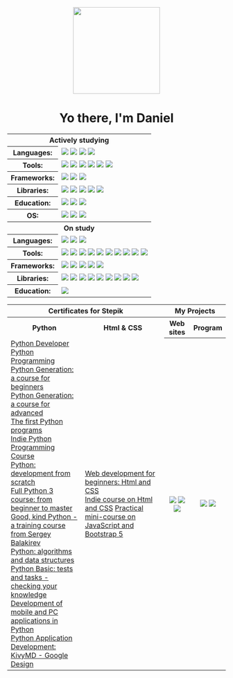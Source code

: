 <div align="center"><img src="https://media.giphy.com/media/juua9i2c2fA0AIp2iq/giphy.gif" width="200"/></div>
<h1 align="center">Yo there, I'm Daniel</h1>

<body>
  <table>
  <tr>
    <th colspan="2">Actively studying</th>
  </tr>
  <tr>
    <th>Languages:</th>
    <td>
      <img src="https://img.shields.io/badge/Python-blue?logo=python&amp;logoColor=white&amp;style=for-the-badge"/> 
      <img src="https://img.shields.io/badge/Html5-blue?logo=html5&amp;logoColor=white&amp;style=for-the-badge"/> 
      <img src="https://img.shields.io/badge/CSS3-blue?logo=css3&amp;logoColor=white&amp;style=for-the-badge"/> 
      <img src="https://img.shields.io/badge/English-blue?logo=english&amp;logoColor=white&amp;style=for-the-badge"/>
    </td>
  </tr>
  <tr>
    <th>Tools:</th> 
    <td>
      <img src="https://img.shields.io/badge/PyCharm-2D797B?logo=pycharm&amp;logoColor=white&amp;style=for-the-badge"/>
      <img src="https://img.shields.io/badge/GitHub-2D797B?logo=github&amp;logoColor=white&amp;style=for-the-badge"/> 
      <img src="https://img.shields.io/badge/Jira-2D797B?logo=jira&amp;logoColor=white&amp;style=for-the-badge"/> 
      <img src="https://img.shields.io/badge/Visual Studio Code-2D797B?logo=Visual Studio Code&amp;logoColor=white&amp;style=for-the-badge"/>
      <img src="https://img.shields.io/badge/Poetry-2D797B?logo=poetry&amp;logoColor=white&amp;style=for-the-badge"/>
      <img src="https://img.shields.io/badge/Typing-2D797B?logo=python&amp;logoColor=white&amp;style=for-the-badge"/>
    </td>
  </tr>
    <tr>
    <th>Frameworks:</th> 
    <td>
      <img src="https://img.shields.io/badge/Kivy-9A6FA5?logo=android&amp;logoColor=white&amp;style=for-the-badge"/> 
      <img src="https://img.shields.io/badge/KivyMD-9A6FA5?logo=android&amp;logoColor=white&amp;style=for-the-badge"/> 
      <img src="https://img.shields.io/badge/Bootstrap-9A6FA5?logo=Bootstrap&amp;logoColor=white&amp;style=for-the-badge"/>
    </td>
  </tr>
  <tr>
    <th>Libraries:</th>
    <td>
      <img src="https://img.shields.io/badge/Tkinter-348D3B?logo=python&amp;logoColor=white&amp;style=for-the-badge"/>
      <img src="https://img.shields.io/badge/Random-348D3B?logo=python&amp;logoColor=white&amp;style=for-the-badge"/>
      <img src="https://img.shields.io/badge/Calendar-348D3B?logo=python&amp;logoColor=white&amp;style=for-the-badge"/>
      <img src="https://img.shields.io/badge/Datetime-348D3B?logo=python&amp;logoColor=white&amp;style=for-the-badge"/>
      <img src="https://img.shields.io/badge/Selenium-348D3B?logo=selenium&amp;logoColor=white&amp;style=for-the-badge"/>
    </td>
  <tr>
    <th>Education:</th>
    <td>
      <img src="https://img.shields.io/badge/Stepik-D29B79?logo=stepik&amp;logoColor=white&amp;style=for-the-badge"/> 
      <img src="https://img.shields.io/badge/Stack Overflow-D29B79?logo=stackoverflow&amp;logoColor=white&amp;style=for-the-badge"/>
      <img src="https://img.shields.io/badge/Изучаем Python: Лутц Марк-D29B79?logo=book&amp;logoColor=white&amp;style=for-the-badge"/>
    </td>
  </tr>
  <tr>   
    <th>OS:</th>
    <td>
      <img src="https://img.shields.io/badge/Windows-CE6490?logo=windows&amp;logoColor=white&amp;style=for-the-badge"/>
      <img src="https://img.shields.io/badge/VirtualBox-CE6490?logo=VirtualBox&amp;logoColor=white&amp;style=for-the-badge"/>
      <img src="https://img.shields.io/badge/Linux Debian-CE6490?logo=linux&amp;logoColor=white&amp;style=for-the-badge"/>
    </td>
  </tr>
    <tr>
    <th colspan="2">On study</th>
    </tr>
    <tr>
    <th>Languages:</th>
    <td>
      <img src="https://img.shields.io/badge/SQL-blue?logo=sql&amp;logoColor=white&amp;style=for-the-badge"/> 
      <img src="https://img.shields.io/badge/JavaScript-blue?logo=javascript&amp;logoColor=white&amp;style=for-the-badge"/> 
      <img src="https://img.shields.io/badge/Php-blue?logo=php&amp;logoColor=white&amp;style=for-the-badge"/> 
    </td>
  </tr>
  <tr>
    <th>Tools:</th> 
    <td>
      <img src="https://img.shields.io/badge/Jupyter-2D797B?logo=jupyter&amp;logoColor=white&amp;style=for-the-badge"/>
      <img src="https://img.shields.io/badge/Git-2D797B?logo=git&amp;logoColor=white&amp;style=for-the-badge"/>
      <img src="https://img.shields.io/badge/Docker-2D797B?logo=docker&amp;logoColor=white&amp;style=for-the-badge"/>
      <img src="https://img.shields.io/badge/PgAdmin 4-2D797B?logo=PostgreSQL&amp;logoColor=white&amp;style=for-the-badge"/>
      <img src="https://img.shields.io/badge/pdb-2D797B?logo=python&amp;logoColor=white&amp;style=for-the-badge"/>
      <img src="https://img.shields.io/badge/Redis-2D797B?logo=redis&amp;logoColor=white&amp;style=for-the-badge"/>
      <img src="https://img.shields.io/badge/SQLAlchemy-2D797B?logo=SQLAlchemy&amp;logoColor=white&amp;style=for-the-badge"/>
      <img src="https://img.shields.io/badge/PostgreSQL-2D797B?logo=PostgreSQL&amp;logoColor=white&amp;style=for-the-badge"/>
      <img src="https://img.shields.io/badge/PySide2-2D797B?logo=qt&amp;logoColor=white&amp;style=for-the-badge"/>
      <img src="https://img.shields.io/badge/HTTP-2D797B?logo=html5&amp;logoColor=white&amp;style=for-the-badge"/>
    </td>
  </tr>
    <tr>
    <th>Frameworks:</th> 
    <td>
      <img src="https://img.shields.io/badge/Flask-9A6FA5?logo=Flask&amp;logoColor=white&amp;style=for-the-badge"/> 
      <img src="https://img.shields.io/badge/Django-9A6FA5?logo=Django&amp;logoColor=white&amp;style=for-the-badge"/> 
      <img src="https://img.shields.io/badge/PyGame-9A6FA5?logo=python&amp;logoColor=white&amp;style=for-the-badge"/>
      <img src="https://img.shields.io/badge/PyQt-9A6FA5?logo=qt&amp;logoColor=white&amp;style=for-the-badge"/>
      <img src="https://img.shields.io/badge/FastAPI-9A6FA5?logo=fastapi&amp;logoColor=white&amp;style=for-the-badge"/>
    </td>
  </tr>
  <tr>
    <th>Libraries:</th>
    <td>
      <img src="https://img.shields.io/badge/Itertools-348D3B?logo=python&amp;logoColor=white&amp;style=for-the-badge"/>
      <img src="https://img.shields.io/badge/Bisect-348D3B?logo=python&amp;logoColor=white&amp;style=for-the-badge"/>
      <img src="https://img.shields.io/badge/Numpy-348D3B?logo=numpy&amp;logoColor=white&amp;style=for-the-badge"/> 
      <img src="https://img.shields.io/badge/MySQL-348D3B?logo=python&amp;logoColor=white&amp;style=for-the-badge"/>
      <img src="https://img.shields.io/badge/Pandas-348D3B?logo=pandas&amp;logoColor=white&amp;style=for-the-badge"/>
      <img src="https://img.shields.io/badge/Pydantic-348D3B?logo=pydantic&amp;logoColor=white&amp;style=for-the-badge"/>
      <img src="https://img.shields.io/badge/Pyjwt-348D3B?logo=python&amp;logoColor=white&amp;style=for-the-badge"/>
      <img src="https://img.shields.io/badge/Asyncio-348D3B?logo=python&amp;logoColor=white&amp;style=for-the-badge"/>
      <img src="https://img.shields.io/badge/Jinja2-348D3B?logo=Jinja&amp;logoColor=white&amp;style=for-the-badge"/>
    </td>
  <tr>
    <th>Education:</th>
    <td>
      <img src="https://img.shields.io/badge/Codewars-D29B79?logo=codewars&amp;logoColor=white&amp;style=for-the-badge"/>   
    </td>
  </tr>
</table>
    
  <table>
    <tr>
      <th colspan="2">Certificates for Stepik</th>
      <th colspan="2">My Projects</th>
    </tr>
    <tr>
      <th>Python</th>
      <th>Html & CSS</th>
      <th>Web sites</th>
      <th>Program</th>
    </tr>
    <tr>
      <td rowspan="11"><a href="https://stepik.org/cert/1994514?lang=en">Python Developer</a><br>
        <a href="https://stepik.org/cert/2054494?lang=en">Python Programming</a><br>
        <a href="https://stepik.org/cert/1951583?lang=en">Python Generation: a course for beginners</a><br>
        <a href="https://stepik.org/cert/2081329?lang=en">Python Generation: a course for advanced</a><br>
        <a href="https://stepik.org/cert/1938664?lang=en">The first Python programs</a><br>
        <a href="https://stepik.org/cert/2051909?lang=en">Indie Python Programming Course</a><br>
        <a href="https://stepik.org/cert/2123425?lang=en">Python: development from scratch</a><br>
        <a href="https://stepik.org/cert/2099455?lang=en">Full Python 3 course: from beginner to master</a><br>
        <a href="https://stepik.org/cert/2090526?lang=en">Good, kind Python - a training course from Sergey Balakirev</a><br>
        <a href="https://stepik.org/cert/2287523?lang=en">Python: algorithms and data structures</a><br>
        <a href="https://stepik.org/cert/2157853?lang=en">Python Basic: tests and tasks - checking your knowledge</a><br>
        <a href="https://stepik.org/cert/2430266?lang=en">Development of mobile and PC applications in Python</a><br>
        <a href="https://stepik.org/cert/2440602?lang=en">Python Application Development: KivyMD - Google Design</a><br>
      </td>
      <td rowspan="2"><a href="https://stepik.org/cert/2143609?lang=en">Web development for beginners: Html and CSS</a><br>
      <a href="https://stepik.org/cert/2284941?lang=en">Indie course on Html and CSS</a>
        <a href="https://stepik.org/cert/2374843?lang=en">Practical mini-course on JavaScript and Bootstrap 5</a>
      </td>
    </tr>
    <tr>
      <th>
        <a href="https://polimari.ru/" target="_blank"><img src="https://img.shields.io/badge/Polimari.ru-102C54?logo=Html5&amp;logoColor=white&amp;style=for-the-badge"/></a>
        <a href="https://tilit63.ru/" target="_blank"><img src="https://img.shields.io/badge/Tilit63.ru-102C54?logo=Html5&amp;logoColor=white&amp;style=for-the-badge"/></a>
        <a href="https://xn--80anehlwoh.xn--p1ai/" target="_blank"><img src="https://img.shields.io/badge/Закрутим.рф-102C54?logo=Html5&amp;logoColor=white&amp;style=for-the-badge"/></a>
      </th>
      <th>
        <a href="https://github.com/Daniel-Astaptscev/Program-Temperature/" target="_blank"><img src="https://img.shields.io/badge/Temperature-543964?logo=Python&amp;logoColor=white&amp;style=for-the-badge"/></a>
        <a href="https://github.com/Daniel-Astaptscev/Mini-Pets" target="_blank"><img src="https://img.shields.io/badge/Mini_Pets-543964?logo=Python&amp;logoColor=white&amp;style=for-the-badge"/></a>
      </th>
    </tr>
  </table>
</body>
